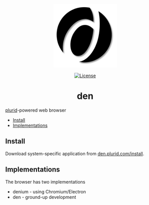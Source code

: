 <p align="center">
    <img src="https://raw.githubusercontent.com/plurid/den/master/about/identity/den-logo.png" height="200px">
</p>

<p align="center">
    <a href="https://github.com/plurid/den/blob/master/LICENSE">
        <img src="https://img.shields.io/badge/license-MIT-blue.svg?colorB=000000&style=for-the-badge" alt="License">
    </a>
</p>



<h1 align="center">
    den
</h1>

[plurid](https://github.com/plurid/plurid)-powered web browser



+ [Install](#install)
+ [Implementations](#implementations)



## Install

Download system-specific application from [den.plurid.com/install](https://den.plurid.com/install).



## Implementations

The browser has two implementations

+ denium - using Chromium/Electron
+ den - ground-up development
